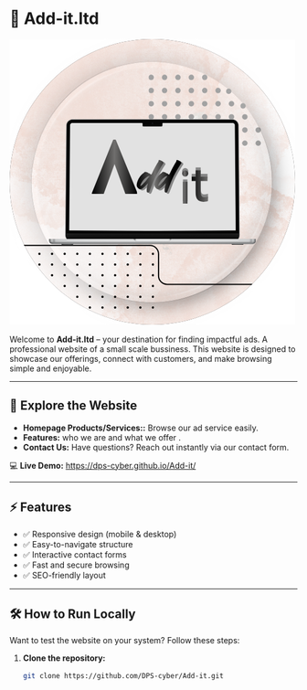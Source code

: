 
# 🌟 Add-it.ltd
![Business Logo](https://raw.githubusercontent.com/DPS-cyber/Add-it/refs/heads/main/Add%20it%20.png)  

Welcome to **Add-it.ltd** – your destination for finding impactful ads.
A professional website of a small scale bussiness.
This website is designed to showcase our offerings, connect with customers, and make browsing simple and enjoyable.

---

## 🚀 Explore the Website

- **Homepage Products/Services::** Browse our ad service easily.  
- **Features:** who we are and what we offer .  
- **Contact Us:** Have questions? Reach out instantly via our contact form.  
  

💻 **Live Demo:** https://dps-cyber.github.io/Add-it/

---

## ⚡ Features
- ✅ Responsive design (mobile & desktop)  
- ✅ Easy-to-navigate structure  
- ✅ Interactive contact forms  
- ✅ Fast and secure browsing  
- ✅ SEO-friendly layout

---

## 🛠 How to Run Locally
Want to test the website on your system? Follow these steps:

1. **Clone the repository:**  
   ```bash
   git clone https://github.com/DPS-cyber/Add-it.git
